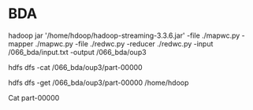 # BDA

hadoop jar '/home/hdoop/hadoop-streaming-3.3.6.jar' -file ./mapwc.py -mapper ./mapwc.py -file ./redwc.py -reducer ./redwc.py -input /066_bda/input.txt -output /066_bda/oup3

hdfs dfs -cat /066_bda/oup3/part-00000

hdfs dfs -get /066_bda/oup3/part-00000 /home/hdoop

Cat part-00000
